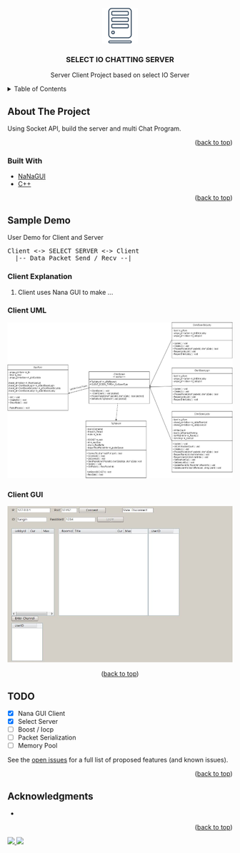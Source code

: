 <!-- PROJECT LOGO -->
<br />
<div align="center">
  <a href="https://github.com/UnknownParty/SelectIO-Chatting-Server">
    <img src="images/logo.png" alt="Logo" width="80" height="80">
  </a>

  <h3 align="center">SELECT IO CHATTING SERVER</h3>

  <p align="center">
    Server Client Project based on select IO Server 
  </p>
</div>


<!-- TABLE OF CONTENTS -->
<details>
  <summary>Table of Contents</summary>
  <ol>
    <li>
      <a href="#about-the-project">About The Project</a>
      <ul>
        <li><a href="#built-with">Built With</a></li>
      </ul>
    </li>
    <li><a href="#Sample-Demo">SampleDemo</a></li>
    <li><a href="#TODO">TODO</a></li>
    <li><a href="#acknowledgments">Acknowledgments</a></li>
  </ol>
</details>

<!-- ABOUT THE PROJECT -->
## About The Project

Using Socket API, build the server and multi  Chat Program. 

<p align="right">(<a href="#top">back to top</a>)</p>

### Built With

* [NaNaGUI](http://nanapro.org/en-us/)
* [C++](https://www.cplusplus.com/)

<p align="right">(<a href="#top">back to top</a>)</p>


<!-- USAGE EXAMPLES -->
## Sample Demo

User Demo for Client and Server 
<pre>
Client <-> SELECT SERVER <-> Client
  |-- Data Packet Send / Recv --|
</pre>

### Client Explanation
1. Client uses Nana GUI to make ...

### Client UML
<p align="center">
<img src="images/Client.jpg" alt="Logo"width="600" height="350">
</p>

### Client GUI
<p align="center">
<img src="images/ClientGUI.JPG" alt="Logo" width="600" height="350">
</p>

<p align="center">(<a href="#top">back to top</a>)</p>


<!-- TODO -->
## TODO

- [x] Nana GUI Client
- [x] Select Server
- [ ] Boost / Iocp
- [ ] Packet Serialization
- [ ] Memory Pool

See the [open issues](https://github.com/github_username/repo_name/issues) for a full list of proposed features (and known issues).

<p align="right">(<a href="#top">back to top</a>)</p>

<!-- ACKNOWLEDGMENTS -->
## Acknowledgments

* []()

<p align="right">(<a href="#top">back to top</a>)</p>


<a href="mailto:sangin0829@gmail.com" target="_blank">
  <img src="https://img.shields.io/badge/Email-sangin0829%40gmail.com-yellow">
</a>
<a href="https://guru.tistory.com/" target="_blank">
  <img src="https://img.shields.io/badge/Blog-https%3A%2F%2Fguru.tistory.com-green">
</a>
